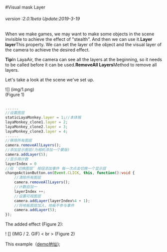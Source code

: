 #Visual mask Layer

###### *version :2.0.1beta   Update:2019-3-19*

When we make games, we may want to make some objects in the scene invisible to achieve the effect of "stealth". And then we can use it.**Layer layer**This property. We can set the layer of the object and the visual layer of the camera to achieve the desired effect.

**Tip**In LayaAir, the camera can see all the layers at the beginning, so it needs to be called before it can be used.**RemoveAll Layers**Method to remove all layers.

Let's take a look at the scene we've set up.

![] (img/1.png)<br> (Figure 1)


```typescript

......
//设置图层
staticLayaMonkey.layer = 1;//本体猴
layaMonkey_clone1.layer = 2;
layaMonkey_clone2.layer = 3;
layaMonkey_clone3.layer = 4;
......
//移除所有图层
camera.removeAllLayers();
//添加显示图层(为相机添加一个蒙版)
camera.addLayer(5);
//显示用计数
layerIndex = 0
//给 ‘切换图层’ 按钮添加事件 每一次点击切换一个显示层
changeActionButton.on(Event.CLICK, this, function():void {
    //清除所有图层
    camera.removeAllLayers();
    //计数自加一
    layerIndex ++;
    //设置可视图层
    camera.addLayer(layerIndex%4 + 1);
    //将地板图层加入，地板不参与事件
    camera.addLayer(5);
});
```


The added effect (Figure 2):

! [] (IMG / 2. GIF) < br > (Figure 2)

This example（[demo地址](https://layaair.ldc.layabox.com/demo2/?language=ch&category=3d&group=Camera&name=CameraLayer));
